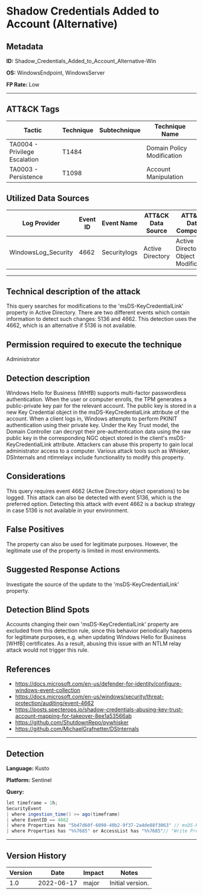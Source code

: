 # Shadow Credentials Added to Account (Alternative)

## Metadata
**ID:** Shadow_Credentials_Added_to_Account_Alternative-Win

**OS:** WindowsEndpoint, WindowsServer

**FP Rate:** Low

---

## ATT&CK Tags

| Tactic | Technique | Subtechnique | Technique Name |
|---|---|---| --- |
| TA0004 - Privilege Escalation | T1484 |  | Domain Policy Modification|
| TA0003 - Persistence | T1098 |  | Account Manipulation|

## Utilized Data Sources

| Log Provider | Event ID | Event Name | ATT&CK Data Source | ATT&CK Data Component|
|---------|---------|----------|---------|---------|
|WindowsLog_Security|4662|Securitylogs|Active Directory|Active Directory Object Modification|
---

## Technical description of the attack
This query searches for modifications to the 'msDS-KeyCredentialLink' property in Active Directory. There are two different events which contain information to detect such changes: 5136 and 4662. This detection uses the 4662, which is an alternative if 5136 is not available.


## Permission required to execute the technique
Administrator

## Detection description
Windows Hello for Business (WHfB) supports multi-factor passwordless authentication. When the user or computer enrolls, the TPM generates a public-private key pair for the relevant account. The public key is stored in a new Key Credential object in the msDS-KeyCredentialLink attribute of the account. When a client logs in, Windows attempts to perform PKINIT authentication using their private key. Under the Key Trust model, the Domain Controller can decrypt their pre-authentication data using the raw public key in the corresponding NGC object stored in the client's msDS-KeyCredentialLink attribute. Attackers can abuse this property to gain local administrator access to a computer. Various attack tools such as Whisker, DSInternals and ntlmrelayx include functionality to modify this property.


## Considerations
This query requires event 4662 (Active Directory object operations) to be logged. This attack can also be detected with event 5136, which
is the preferred option. Detecting this attack with event 4662 is a backup strategy in case 5136 is not available in your environment.


## False Positives
The property can also be used for legitimate purposes. However, the legitimate use of the property is limited in most environments.


## Suggested Response Actions
Investigate the source of the update to the 'msDS-KeyCredentialLink' property.


## Detection Blind Spots
Accounts changing their own 'msDS-KeyCredentialLink' property are excluded from this detection rule, since this behavior periodically happens for legitimate purposes, e.g. when updating Windows Hello for Business [WHfB] certificates. As a result, abusing this issue with an NTLM relay attack would not trigger this rule.


## References
* https://docs.microsoft.com/en-us/defender-for-identity/configure-windows-event-collection
* https://docs.microsoft.com/en-us/windows/security/threat-protection/auditing/event-4662
* https://posts.specterops.io/shadow-credentials-abusing-key-trust-account-mapping-for-takeover-8ee1a53566ab
* https://github.com/ShutdownRepo/pywhisker
* https://github.com/MichaelGrafnetter/DSInternals

---

## Detection

**Language:** Kusto

**Platform:** Sentinel

**Query:**
```C#
let timeframe = 1h;
SecurityEvent
| where ingestion_time() >= ago(timeframe)
| where EventID == 4662
| where Properties has "5b47d60f-6090-40b2-9f37-2a4de88f3063" // msDS-KeyCredentialLink.
| where Properties has "%%7685" or AccessList has "%%7685"// "Write Property": https://gist.github.com/brianreitz/d5b9397a2e8b3d52ceb9359897e07c3f.
```


---

## Version History
| Version | Date | Impact | Notes |
|---------|------|--------|------|
| 1.0  | 2022-06-17| major | Initial version. |